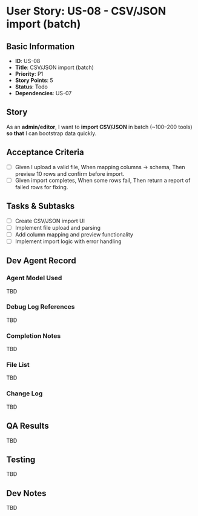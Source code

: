 # User Story: US-08 - CSV/JSON import (batch)

## Basic Information
- **ID**: US-08
- **Title**: CSV/JSON import (batch)
- **Priority**: P1
- **Story Points**: 5
- **Status**: Todo
- **Dependencies**: US-07

## Story
As an **admin/editor**, I want to **import CSV/JSON** in batch (~100–200 tools) **so that** I can bootstrap data quickly.

## Acceptance Criteria
- [ ] Given I upload a valid file, When mapping columns → schema, Then preview 10 rows and confirm before import.
- [ ] Given import completes, When some rows fail, Then return a report of failed rows for fixing.

## Tasks & Subtasks
- [ ] Create CSV/JSON import UI
- [ ] Implement file upload and parsing
- [ ] Add column mapping and preview functionality
- [ ] Implement import logic with error handling

## Dev Agent Record
### Agent Model Used
TBD

### Debug Log References
TBD

### Completion Notes
TBD

### File List
TBD

### Change Log
TBD

## QA Results
TBD

## Testing
TBD

## Dev Notes
TBD